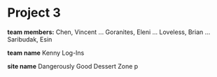 # Project 3

**team members:** Chen, Vincent ... Goranites, Eleni ... Loveless, Brian ... Saribudak, Esin

**team name** Kenny Log-Ins

**site name** Dangerously Good Dessert Zone
p